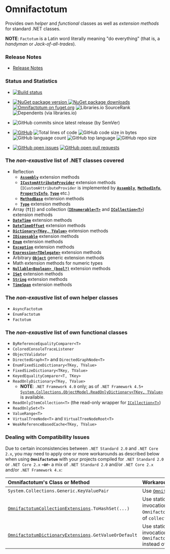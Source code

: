 ﻿# Omnifactotum
Provides own *helper* and *functional* classes as well as *extension methods* for standard .NET classes.

**NOTE**: `Factotum` is a Latin word literally meaning "do everything" (that is, a *handyman* or *Jack-of-all-trades*).

### Release Notes

- [Release Notes](./src/Omnifactotum.ReleaseNotes.md)

### Status and Statistics
- [![Build status](https://ci.appveyor.com/api/projects/status/8kcys4vgvk1cd1gg?svg=true)](https://ci.appveyor.com/project/HarinezumiSama/omnifactotum)

- [![NuGet package version](https://img.shields.io/nuget/v/Omnifactotum.svg) ![NuGet package downloads](https://img.shields.io/nuget/dt/Omnifactotum.svg)](https://www.nuget.org/packages/Omnifactotum/) [![Omnifactotum on fuget.org](https://www.fuget.org/packages/Omnifactotum/badge.svg)](https://www.fuget.org/packages/Omnifactotum) ![Libraries.io SourceRank](https://img.shields.io/librariesio/sourcerank/nuget/Omnifactotum) ![Dependents (via libraries.io)](https://img.shields.io/librariesio/dependents/nuget/Omnifactotum)

- ![GitHub commits since latest release (by SemVer)](https://img.shields.io/github/commits-since/HarinezumiSama/Omnifactotum/latest)

- [![GitHub](https://img.shields.io/github/license/HarinezumiSama/Omnifactotum)](https://github.com/HarinezumiSama/Omnifactotum/blob/master/LICENSE) ![Total lines of code](https://img.shields.io/tokei/lines/github/HarinezumiSama/Omnifactotum) ![GitHub code size in bytes](https://img.shields.io/github/languages/code-size/HarinezumiSama/Omnifactotum) ![GitHub language count](https://img.shields.io/github/languages/count/HarinezumiSama/Omnifactotum) ![GitHub top language](https://img.shields.io/github/languages/top/HarinezumiSama/Omnifactotum) ![GitHub repo size](https://img.shields.io/github/repo-size/HarinezumiSama/Omnifactotum)

- [![GitHub open issues](https://img.shields.io/github/issues-raw/HarinezumiSama/Omnifactotum)](https://github.com/HarinezumiSama/Omnifactotum/issues?q=is%3Aissue+is%3Aopen) [![GitHub open pull requests](https://img.shields.io/github/issues-pr-raw/HarinezumiSama/Omnifactotum)](https://github.com/HarinezumiSama/Omnifactotum/pulls?q=is%3Apr+is%3Aopen)

### The *non-exaustive* list of .NET classes covered

- Reflection
  - [**`Assembly`**](https://docs.microsoft.com/en-us/dotnet/api/system.reflection.assembly) extension methods
  - [**`ICustomAttributeProvider`**](https://docs.microsoft.com/en-us/dotnet/api/system.reflection.icustomattributeprovider) extension methods (`ICustomAttributeProvider` is implemented by [**`Assembly`**](https://docs.microsoft.com/en-us/dotnet/api/system.reflection.assembly), [**`MethodInfo`**](https://docs.microsoft.com/en-us/dotnet/api/system.reflection.methodinfo), [**`PropertyInfo`**](https://docs.microsoft.com/en-us/dotnet/api/system.reflection.propertyinfo), [**`Type`**](https://docs.microsoft.com/en-us/dotnet/api/system.type) etc.)
  - [**`MethodBase`**](https://docs.microsoft.com/en-us/dotnet/api/system.reflection.methodbase) extension methods
  - [**`Type`**](https://docs.microsoft.com/en-us/dotnet/api/system.type) extension methods
- Array (**`T[]`**) and collection ([**`IEnumerable<T>`**](https://docs.microsoft.com/en-us/dotnet/api/system.collections.generic.ienumerable-1) and [**`ICollection<T>`**](https://docs.microsoft.com/en-us/dotnet/api/system.collections.generic.icollection-1)) extension methods
- [**`DateTime`**](https://docs.microsoft.com/en-us/dotnet/api/system.datetime) extension methods
- [**`DateTimeOffset`**](https://docs.microsoft.com/en-us/dotnet/api/system.datetimeoffset) extension methods
- [**`Dictionary<TKey, TValue>`**](https://docs.microsoft.com/en-us/dotnet/api/system.collections.generic.dictionary-2) extension methods
- [**`IDisposable`**](https://docs.microsoft.com/en-us/dotnet/api/system.idisposable) extension methods
- [**`Enum`**](https://docs.microsoft.com/en-us/dotnet/api/system.enum) extension methods
- [**`Exception`**](https://docs.microsoft.com/en-us/dotnet/api/system.exception) extension methods
- [**`Expression<TDelegate>`**](https://docs.microsoft.com/en-us/dotnet/api/system.linq.expressions.expression-1) extension methods
- Arbitrary [**`Object`**](https://docs.microsoft.com/en-us/dotnet/api/system.object) generic extension methods
- Math extension methods for numeric types
- [**`Nullable<Boolean> (bool?)`**](https://docs.microsoft.com/en-us/dotnet/api/system.nullable-1) extension methods
- [**`ISet`**](https://docs.microsoft.com/en-us/dotnet/api/system.collections.generic.iset-1) extension methods
- [**`String`**](https://docs.microsoft.com/en-us/dotnet/api/system.string) extension methods
- [**`TimeSpan`**](https://docs.microsoft.com/en-us/dotnet/api/system.timespan) extension methods

### The *non-exaustive* list of own helper classes

- `AsyncFactotum`
- `EnumFactotum`
- `Factotum`

### The *non-exaustive* list of own functional classes

- `ByReferenceEqualityComparer<T>`
- `ColoredConsoleTraceListener`
- `ObjectValidator`
- `DirectedGraph<T>` and `DirectedGraphNode<T>`
- `EnumFixedSizeDictionary<TKey, TValue>`
- `FixedSizeDictionary<TKey, TValue>`
- `KeyedEqualityComparer<T, TKey>`
- `ReadOnlyDictionary<TKey, TValue>`
  - **NOTE**: `.NET Framework 4.0` only; as of `.NET Framework 4.5+` [`System.Collections.ObjectModel.ReadOnlyDictionary<TKey, TValue>`](https://docs.microsoft.com/en-us/dotnet/api/system.collections.objectmodel.readonlydictionary-2?view=netframework-4.5) is available. 
- `ReadOnlyItemCollection<T>` (the read-only wrapper for [`ICollection<T>`](https://docs.microsoft.com/en-us/dotnet/api/system.collections.generic.icollection-1))
- `ReadOnlySet<T>`
- `ValueRange<T>`
- `VirtualTreeNode<T>` and `VirtualTreeNodeRoot<T>`
- `WeakReferenceBasedCache<TKey, TValue>`

### Dealing with Compatibility Issues

Due to certain inconsistencies between `.NET Standard 2.0` and `.NET Core 2.x`, you may need to apply one or more workarounds as described below when using **`Omnifactotum`** with your projects compiled for `.NET Standard 2.0` or `.NET Core 2.x` **-or-** a mix of `.NET Standard 2.0` and/or `.NET Core 2.x` and/or `.NET Framework 4.x`:

| Omnifactotum's Class or Method | Workaround |
| :----------------------------- | :--------- |
| `System.Collections.Generic.KeyValuePair` | Use [`Omnifactotum.OmnifactotumKeyValuePair`](./src/Omnifactotum/OmnifactotumKeyValuePair.cs). |
| <code>[OmnifactotumCollectionExtensions](./src/Omnifactotum/ExtensionMethods/OmnifactotumCollectionExtensions.cs).ToHashSet(...)</code> | Use static method invocation instead of extension method invocation. That is: `OmnifactotumCollectionExtensions.ToHashSet(collection)` instead of `collection.ToHashSet()`. |
| <code>[OmnifactotumDictionaryExtensions](./src/Omnifactotum/ExtensionMethods/OmnifactotumDictionaryExtensions.cs).GetValueOrDefault</code> | Use static method invocation instead of extension method invocation. That is: `OmnifactotumDictionaryExtensions.GetValueOrDefault(dictionary)` instead of `dictionary.GetValueOrDefault()`. |

